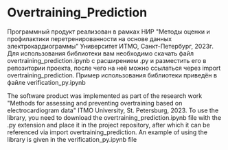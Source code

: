 # Overtraining_Prediction
Программный продукт реализован в рамках НИР "Методы оценки и профилактики перетренированности на основе данных электрокардиограммы"
Университет ИТМО, Санкт-Петербург, 2023г.
Для использования библиотеки вам необходимо скачать файл overtraining_prediction.ipynb с расширением .py и разместить его в репозитории проекта, после чего на неё можно ссылаться через import overtraining_prediction. 
Пример использования библиотеки приведён в файле verification_py.ipynb

The software product was implemented as part of the research work "Methods for assessing and preventing overtraining based on electrocardiogram data" ITMO University, St. Petersburg, 2023. To use the library, you need to download the overtraining_prediction.ipynb file with the .py extension and place it in the project repository, after which it can be referenced via import overtraining_prediction. An example of using the library is given in the verification_py.ipynb file

